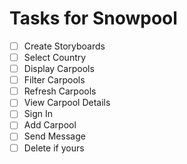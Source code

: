 Tasks for Snowpool
================

 - [ ] Create Storyboards
 - [ ] Select Country
 - [ ] Display Carpools
 - [ ] Filter Carpools
 - [ ] Refresh Carpools
 - [ ] View Carpool Details
 - [ ] Sign In
 - [ ] Add Carpool
 - [ ] Send Message
 - [ ] Delete if yours
